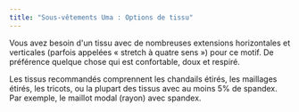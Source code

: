 ```yaml
---
title: "Sous-vêtements Uma : Options de tissu"
---
```


Vous avez besoin d'un tissu avec de nombreuses extensions horizontales et verticales (parfois appelées « stretch à quatre sens ») pour ce motif. De préférence quelque chose qui est confortable, doux et respiré.

Les tissus recommandés comprennent les chandails étirés, les maillages étirés, les tricots, ou la plupart des tissus avec au moins 5% de spandex. Par exemple, le maillot modal (rayon) avec spandex.
